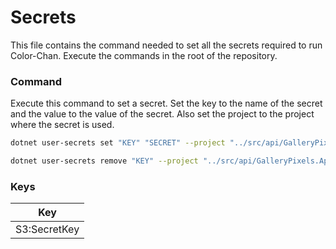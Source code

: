 # Secrets

This file contains the command needed to set all the secrets required to run Color-Chan.
Execute the commands in the root of the repository.

### Command

Execute this command to set a secret.
Set the key to the name of the secret and the value to the value of the secret.
Also set the project to the project where the secret is used.

```bash
dotnet user-secrets set "KEY" "SECRET" --project "../src/api/GalleryPixels.Api/GalleryPixels.Api.csproj"
```

```bash
dotnet user-secrets remove "KEY" --project "../src/api/GalleryPixels.Api/GalleryPixels.Api.csproj"
```

### Keys

| Key                |
|--------------------|
| S3:SecretKey       |
